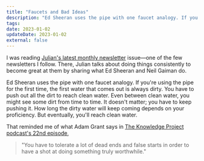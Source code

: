 ```yaml
---
title: "Faucets and Bad Ideas"
description: "Ed Sheeran uses the pipe with one faucet analogy. If you're using the pipe for the first time, the first water that comes out is always dirty. You have to push out all the dirt to reach clean water."
tags:
date: 2023-01-02
updateDate: 2023-01-02
external: false
---
```


I was reading [Julian's latest monthly newsletter](https://www.julian.com/newsletter) issue—one of the few newsletters I follow. There, Julian talks about doing things consistently to become great at them by sharing what Ed Sheeran and Neil Gaiman do.

Ed Sheeran uses the pipe with one faucet analogy. If you're using the pipe for the first time, the first water that comes out is always dirty. You have to push out all the dirt to reach clean water. Even between clean water, you might see some dirt from time to time. It doesn't matter; you have to keep pushing it. How long the dirty water will keep coming depends on your proficiency. But eventually, you'll reach clean water.

That reminded me of what Adam Grant says in [The Knowledge Project podcast's 22nd episode](https://fs.blog/knowledge-project-podcast/adam-grant/),

> "You have to tolerate a lot of dead ends and false starts in order to have a shot at doing something truly worthwhile."
